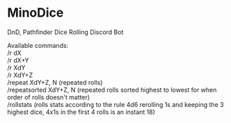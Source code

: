 # MinoDice
DnD, Pathfinder Dice Rolling Discord Bot  
  
Available commands:  
/r dX  
/r dX+Y  
/r XdY  
/r XdY+Z  
/repeat XdY+Z, N (repeated rolls)  
/repeatsorted XdY+Z, N (repeated rolls sorted highest to lowest for when order of rolls doesn't matter)  
/rollstats (rolls stats according to the rule 4d6 rerolling 1s and keeping the 3 highest dice, 4x1s in the first 4 rolls is an instant 18)  
